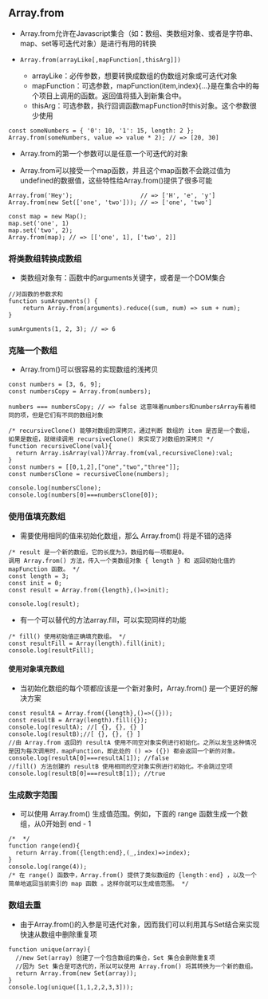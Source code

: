 ## Array.from

- Array.from允许在Javascript集合（如：数组、类数组对象、或者是字符串、map、set等可迭代对象）是进行有用的转换

- `Array.from(arrayLike[,mapFunction[,thisArg]])`
  - arrayLike：必传参数，想要转换成数组的伪数组对象或可迭代对象
  - mapFunction：可选参数，mapFunction(item,index){...}是在集合中的每个项目上调用的函数。返回值将插入到新集合中。
  - thisArg：可选参数，执行回调函数mapFunction时this对象。这个参数很少使用

```
const someNumbers = { '0': 10, '1': 15, length: 2 };
Array.from(someNumbers, value => value * 2); // => [20, 30]
```

- Array.from的第一个参数可以是任意一个可迭代的对象

- Array.from可以接受一个map函数，并且这个map函数不会跳过值为undefined的数据值，这些特性给Array.from()提供了很多可能

```
Array.from('Hey');                   // => ['H', 'e', 'y']
Array.from(new Set(['one', 'two'])); // => ['one', 'two']

const map = new Map();
map.set('one', 1)
map.set('two', 2);
Array.from(map); // => [['one', 1], ['two', 2]]

```

### 将类数组转换成数组

- 类数组对象有：函数中的arguments关键字，或者是一个DOM集合
```
//对函数的参数求和
function sumArguments() {
    return Array.from(arguments).reduce((sum, num) => sum + num);
}

sumArguments(1, 2, 3); // => 6
```

### 克隆一个数组

- Array.from()可以很容易的实现数组的浅拷贝
```
const numbers = [3, 6, 9];
const numbersCopy = Array.from(numbers);

numbers === numbersCopy; // => false 这意味着numbers和numbersArray有着相同的项，但是它们有不同的数组对象
```

```
/* recursiveClone() 能够对数组的深拷贝，通过判断 数组的 item 是否是一个数组，
如果是数组，就继续调用 recursiveClone() 来实现了对数组的深拷贝 */
function recursiveClone(val){
  return Array.isArray(val)?Array.from(val,recursiveClone):val;
}
const numbers = [[0,1,2],["one","two","three"]];
const numbersClone = recursiveClone(numbers);

console.log(numbersClone);
console.log(numbers[0]===numbersClone[0]);
```

### 使用值填充数组

- 需要使用相同的值来初始化数组，那么 Array.from() 将是不错的选择
```
/* result 是一个新的数组，它的长度为3，数组的每一项都是0。
调用 Array.from() 方法，传入一个类数组对象 { length } 和 返回初始化值的 mapFunction 函数。 */
const length = 3;
const init = 0;
const result = Array.from({length},()=>init);

console.log(result);
```
- 有一个可以替代的方法array.fill，可以实现同样的功能
```
/* fill() 使用初始值正确填充数组。 */
const resultFill = Array(length).fill(init);
console.log(resultFill);
```
#### 使用对象填充数组

- 当初始化数组的每个项都应该是一个新对象时，Array.from() 是一个更好的解决方案
```
const resultA = Array.from({length},()=>({}));
const resultB = Array(length).fill({});
console.log(resultA); //[ {}, {}, {} ]
console.log(resultB);//[ {}, {}, {} ]
//由 Array.from 返回的 resultA 使用不同空对象实例进行初始化。之所以发生这种情况是因为每次调用时，mapFunction，即此处的 () => ({}) 都会返回一个新的对象。
console.log(resultA[0]===resultA[1]); //false
//fill() 方法创建的 resultB 使用相同的空对象实例进行初始化。不会跳过空项
console.log(resultB[0]===resultB[1]); //true
```

### 生成数字范围

- 可以使用 Array.from() 生成值范围。例如，下面的 range 函数生成一个数组，从0开始到 end - 1

```
/*  */
function range(end){
  return Array.from({length:end},(_,index)=>index);
}
console.log(range(4));
/* 在 range() 函数中，Array.from() 提供了类似数组的 {length：end} ，以及一个简单地返回当前索引的 map 函数 。这样你就可以生成值范围。 */
```

### 数组去重

- 由于Array.from()的入参是可迭代对象，因而我们可以利用其与Set结合来实现快速从数组中删除重复项
```
function unique(array){
  //new Set(array) 创建了一个包含数组的集合，Set 集合会删除重复项
  //因为 Set 集合是可迭代的，所以可以使用 Array.from() 将其转换为一个新的数组。
  return Array.from(new Set(array));
}
console.log(unique([1,1,2,2,3,3]));
```